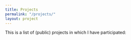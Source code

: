 ```yaml
---
title: Projects
permalink: "/projects/"
layout: project
---
```


This is a list of (public) projects in which I have participated:
